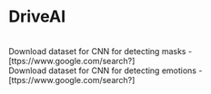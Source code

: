 # DriveAI
<br />
Download dataset for CNN for detecting masks - [ttps://www.google.com/search?]<br />
Download dataset for CNN for detecting emotions - [ttps://www.google.com/search?]
